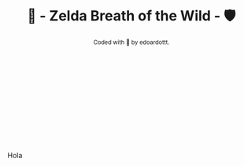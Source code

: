 <div align="center" style="padding-bottom: 200px;">

# 🏹 - Zelda Breath of the Wild - 🛡️  

<sub>
Coded with 💙 by edoardottt.
</sub>

[//]: # "repo main details  -------------------------------------------------------------------------------------------"

</div>

Hola
